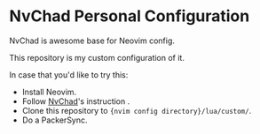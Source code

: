 # NvChad Personal Configuration

NvChad is awesome base for Neovim config.

This repository is my custom configuration of it.

In case that you'd like to try this:
- Install Neovim.
- Follow [NvChad](https://nvchad.github.io/quickstart/install#pre-requisites)'s instruction .
- Clone this repository to `{nvim config directory}/lua/custom/`.
- Do a PackerSync.
